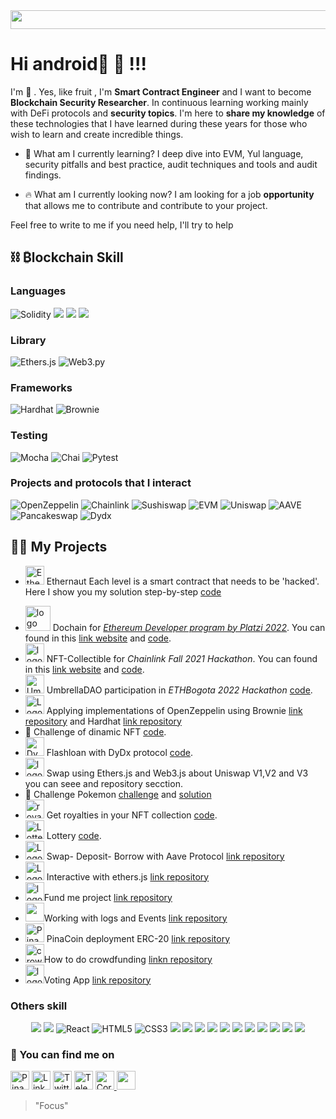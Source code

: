 
<img  src="https://bit.ly/3ekNzv1" width="1145" height="30" >

# Hi android🤖 👋 !!!
I'm 🍍 . Yes, like fruit , I'm <b>Smart Contract Engineer</b> and I want to become <b>Blockchain Security Researcher</b>.
In continuous learning working mainly with DeFi protocols and <b>security topics</b>.
I'm here to <b>share my knowledge</b> of these technologies that I have learned during these years for those who wish to learn and create incredible things.

- 🎯  What am I currently learning? I deep dive into EVM, Yul language, security pitfalls and best practice, audit techniques and tools and audit findings.

<!-- and on my website <a target="_blank" href="https://pinalikefruit.com"><img height="15" src="https://img.shields.io/badge/PinaLikeFruit-D73328?style=for-the-badge&logo=Dydx&logoColor=white" alt="Pina"></a>. -->

* 🔥 What am I currently looking now? I am looking for a job <b>opportunity</b> that allows me to contribute and contribute to your project.


Feel free to write to me if you need help, I'll try to help

## ⛓ ₿lockchain Skill 

 
 ###  Languages
 <p align="left">
 <img src="https://img.shields.io/badge/Solidity-%23363636.svg?style=for-the-badge&logo=solidity&logoColor=white" alt="Solidity">
 <img src="https://img.shields.io/badge/typescript%20-%23007ACC.svg?&style=for-the-badge&logo=typescript&logoColor=white"/>
 <img src="https://img.shields.io/badge/javascript%20-%23323330.svg?&style=for-the-badge&logo=javascript&logoColor=%23F7DF1E"/>
 <img src="https://img.shields.io/badge/python%20-%2314354C.svg?&style=for-the-badge&logo=python&logoColor=white"/>
  </p>
 
 ### Library
 <p align="left">
 <img src="https://img.shields.io/badge/Ethers.js-7A98FB?style=for-the-badge&logo=Ethers.js&logoColor=white" alt="Ethers.js">
 <img src="https://img.shields.io/badge/web3.py-3670A0?style=for-the-badge&logo=python&logoColor=ffdd54" alt="Web3.py">
<!--  <img src="https://img.shields.io/badge/web3.js-bdbfc0?style=for-the-badge&logo=web3.js&logoColor=f06823" alt="Web3.js"> -->
 </p>
 
 ### Frameworks
 <p align="left">
 <img src="https://img.shields.io/badge/Hardhat-fff04d?style=for-the-badge&logo=Hardhat&logoColor=white" alt="Hardhat">
 <img src="https://img.shields.io/badge/Brownie-f7f6d6?style=for-the-badge&logo=Brownie&logoColor=white" alt="Brownie">
 </p>
 
 ### Testing
 <p align="left">
 <img src="https://img.shields.io/badge/Mocha-8c6749?style=for-the-badge&logo=Mocha&logoColor=white" alt="Mocha">
 <img src="https://img.shields.io/badge/Chai-f6e8c9?style=for-the-badge&logo=Chai&logoColor=a40802" alt="Chai">
 <img src="https://img.shields.io/badge/Pytest-e6e7e7?style=for-the-badge&logo=python&logoColor=00a0e4" alt="Pytest">
 </p>
 
 
 ### Projects and protocols that I interact
 <p align="left">
 <img src="https://img.shields.io/badge/OpenZeppelin-65aef8?&style=for-the-badge&logo=OpenZeppelin&logoColor=white" alt="OpenZeppelin"/>
 <img src="https://img.shields.io/badge/Chainlink-375BD2?style=for-the-badge&logo=Chainlink&logoColor=white" alt="Chainlink">
 <img src="https://img.shields.io/badge/SushiSwap-fe017b?style=for-the-badge&logo=SushiSwap&logoColor=white" alt="Sushiswap">
 <img src="https://img.shields.io/badge/EVM-3C3C3D?style=for-the-badge&logo=Ethereum&logoColor=white" alt="EVM">
 <img src="https://img.shields.io/badge/Uniswap-fe017b?style=for-the-badge&logo=Uniswap&logoColor=white" alt="Uniswap">
 <img src="https://img.shields.io/badge/AAVE-8674ac?style=for-the-badge&logo=AAVE&logoColor=white" alt="AAVE">
 <img src="https://img.shields.io/badge/Pancakeswap-d1884f?style=for-the-badge&logo=Pancakeswap&logoColor=48d9e4" alt="Pancakeswap">
 <img src="https://img.shields.io/badge/Dydx-000000?style=for-the-badge&logo=Dydx&logoColor=white" alt="Dydx">
 </p>
 
## 👨‍💻 My Projects
* <img height="30" src="https://bit.ly/3hjiYn9" alt="Ethernaut"> Ethernaut  Each level is a smart contract that needs to be 'hacked'. Here I show you my solution step-by-step [code](https://github.com/pinalikefruit/ethernaut.git)
<!-- * <img height="30" src="https://bit.ly/3FpeqDE" alt="Echidna"> Echidna .Building secure contracts: Learn how to fuzz like a pro with Trails of Bit [code](https://github.com/pinalikefruit/echidna.git)<b>(*developing*) </b>. -->
* <img height="40" src="https://bit.ly/3x2GI3p" alt="logo dochain"> Dochain for [*Ethereum Developer program by Platzi 2022*](https://platzi.com/cursos/ethereum-dev-program/). You can found in this [link website](https://dochain.vercel.app/) and  [code](https://github.com/Dochain1).
* <img height="30" src="https://bit.ly/35cqB8D" alt="logo avatar"> NFT-Collectible for *Chainlink Fall 2021 Hackathon*. You can found in this [link website](https://bafybeihlpe7kpnaifm7tn4jdrm6z2kzc44kl6kvm5axhwnyz5tormchdpq.ipfs.infura-ipfs.io/#/) and  [code](https://github.com/pinalikefruit/NFT-Collectible-Humans).
*  <img height="30" src="https://bit.ly/3FO3dxJ" alt="UmbrellaDAO"> UmbrellaDAO  participation in *ETHBogota 2022 Hackathon* [code](https://github.com/pinalikefruit/UmbrellaDAO).
* <img height="30" src="https://bit.ly/409eH6V" alt="Logo Open Zeppelin"> Applying implementations of OpenZeppelin using Brownie [link repository](https://github.com/pinalikefruit/Openzeppelin-applied-brownie) and Hardhat [link repository](https://github.com/pinalikefruit/OpenZeppelin-Implementations)
* 🌱 Challenge of dinamic NFT [code](https://github.com/pinalikefruit/platziretoDNFT).
* <img height="30" src="https://bit.ly/36DXWKi" alt="Dydx"> Flashloan with DyDx protocol [code](https://github.com/pinalikefruit/flashloan_DyDx.git).
* <img height="30" src="https://bit.ly/3uo1gkM" alt="logo Uniswap"> Swap using Ethers.js and Web3.js about Uniswap V1,V2 and V3 you can seee and repository secction.
* 🦥 Challenge Pokemon [challenge](https://github.com/pinalikefruit/solidity-eth-challenge/blob/main/Retos.md) and [solution](https://github.com/pinalikefruit/pokemon)
*  <img height="30" src="https://bit.ly/36CRiEf" alt="royalties"> Get royalties in your NFT collection [code](https://github.com/pinalikefruit/NFT-withRoyalties).
* <img height="30" src="https://bit.ly/3912yeR" alt="Lottery"> Lottery [code](https://github.com/pinalikefruit/Lottery).
*  <img height="30" src="https://bit.ly/3us8nJ6" alt="Logo Aave"> Swap- Deposit- Borrow with Aave Protocol [link repository](https://github.com/pinalikefruit/aave_borrow_brownie)
*  <img height="30" src="https://bit.ly/3FQvZhu" alt="Logo Ethers.js"> Interactive with ethers.js [link repository](https://github.com/pinalikefruit/ethers.js)
*  <img height="30" src="https://bit.ly/3FGsFEP" alt="logo">Fund me project [link repository](https://github.com/pinalikefruit/FundMe)
*  <img height="30" src="https://bit.ly/3wFJFYd" alt="">Working with logs and Events [link repository](https://github.com/pinalikefruit/events-logs-hardhat)
* <img height="30" src="https://bit.ly/3NolyTJ" alt="Pina coin"> PinaCoin deployment ERC-20 [link repository](https://github.com/pinalikefruit/PinaCoin)
*  <img height="30" src="https://bit.ly/3JLxsF5" alt="crowdfundig">How to do crowdfunding [linkn repository](https://github.com/pinalikefruit/crowdfunding)
*  <img height="30" src="https://bit.ly/35e7dYV" alt="logo voto">Voting App [link repository](https://github.com/pinalikefruit/voting)


 
### Others skill

 <p align="center">
 <img src="https://img.shields.io/badge/node.js%20-%2343853D.svg?&style=for-the-badge&logo=node.js&logoColor=white"/>
 <img src="https://img.shields.io/badge/docker%20-%230db7ed.svg?&style=for-the-badge&logo=docker&logoColor=white"/>
 <img src="https://img.shields.io/badge/react-%2320232a.svg?style=for-the-badge&logo=react&logoColor=%2361DAFB" alt="React">
 <img src="https://img.shields.io/badge/html5-%23E34F26.svg?style=for-the-badge&logo=html5&logoColor=white" alt="HTML5">
 <img src="https://img.shields.io/badge/css3-%231572B6.svg?style=for-the-badge&logo=css3&logoColor=white" alt="CSS3"> 
 <img src="https://img.shields.io/badge/git%20-%23F05033.svg?&style=for-the-badge&logo=git&logoColor=white"/>
 <img src="https://img.shields.io/badge/github%20-%23121011.svg?&style=for-the-badge&logo=github&logoColor=white"/>
 <img src="https://img.shields.io/badge/r-%23276DC3.svg?&style=for-the-badge&logo=r&logoColor=white"/>
 <img src="https://img.shields.io/badge/Google%20Cloud%20-%234285F4.svg?&style=for-the-badge&logo=google-cloud&logoColor=white"/>
 <img src="https://img.shields.io/badge/mysql-%2300f.svg?&style=for-the-badge&logo=mysql&logoColor=white"/>
 <img src ="https://img.shields.io/badge/postgres-%23316192.svg?&style=for-the-badge&logo=postgresql&logoColor=white"/>
 <img src="https://img.shields.io/badge/pandas%20-%23150458.svg?&style=for-the-badge&logo=pandas&logoColor=white" />
 <img src="https://img.shields.io/badge/numpy%20-%23013243.svg?&style=for-the-badge&logo=numpy&logoColor=white" />
 <img src="https://img.shields.io/badge/TensorFlow%20-%23FF6F00.svg?&style=for-the-badge&logo=TensorFlow&logoColor=white" />
 <img src="https://img.shields.io/badge/Keras%20-%23D00000.svg?&style=for-the-badge&logo=Keras&logoColor=white"/>
 <img src="https://img.shields.io/badge/Jupyter%20-%23F37626.svg?&style=for-the-badge&logo=Jupyter&logoColor=white" />
</p>
 

### 🔗 You can find me on 
<a target="_blank" href="https://pinalikefruit.com"><img height="30" src="https://img.shields.io/badge/PinaLikeFruit-D73328?style=for-the-badge&logo=Dydx&logoColor=white" alt="Pina"></a> 
<a target="_blank" href="https://www.linkedin.com/in/pinalikefruit/"><img height="30" src="https://bit.ly/3BkKWWE" alt="Linkedin icono"></a> 
<a target="_blank" href="https://twitter.com/pinalikefruit"><img height="30" src="https://bit.ly/3wYOdZ6" alt="Twitter icono"></a> 
<a target="_blank" href="https://t.me/pinalikefruit"><img height="30" src="https://bit.ly/3sBJKGV" alt="Telegram icono"></a> 
<a target="_blank" href="https://mail.google.com/mail/u/0/?view=cm&fs=1&tf=1&source=mailto&to=pinajoma0@gmail.com"><img height="30" src="https://bit.ly/3guyIAU" alt="Correo icono">
<a target="_blank" href="https://discord.com/channels/@pinalikefruit#4347"><img height="30" src="https://img.shields.io/badge/Discord-%237289DA.svg?&style=for-the-badge&logo=discord&logoColor=white"/></a>
</a> 
>"Focus"
